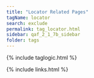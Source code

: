 ```yaml
---
title: "Locator Related Pages"
tagName: locator
search: exclude
permalink: tag_locator.html
sidebar: qaf_2_1_7b_sidebar
folder: tags
---
```

{% include taglogic.html %}

{% include links.html %}
